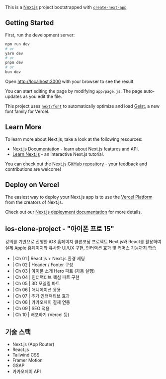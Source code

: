 This is a [Next.js](https://nextjs.org) project bootstrapped with [`create-next-app`](https://github.com/vercel/next.js/tree/canary/packages/create-next-app).

## Getting Started

First, run the development server:

```bash
npm run dev
# or
yarn dev
# or
pnpm dev
# or
bun dev
```

Open [http://localhost:3000](http://localhost:3000) with your browser to see the result.

You can start editing the page by modifying `app/page.js`. The page auto-updates as you edit the file.

This project uses [`next/font`](https://nextjs.org/docs/app/building-your-application/optimizing/fonts) to automatically optimize and load [Geist](https://vercel.com/font), a new font family for Vercel.

## Learn More

To learn more about Next.js, take a look at the following resources:

- [Next.js Documentation](https://nextjs.org/docs) - learn about Next.js features and API.
- [Learn Next.js](https://nextjs.org/learn) - an interactive Next.js tutorial.

You can check out [the Next.js GitHub repository](https://github.com/vercel/next.js) - your feedback and contributions are welcome!

## Deploy on Vercel

The easiest way to deploy your Next.js app is to use the [Vercel Platform](https://vercel.com/new?utm_medium=default-template&filter=next.js&utm_source=create-next-app&utm_campaign=create-next-app-readme) from the creators of Next.js.

Check out our [Next.js deployment documentation](https://nextjs.org/docs/app/building-your-application/deploying) for more details.


## ios-clone-project - "아이폰 프로 15"

강의를 기반으로 진행한 iOS 홈페이지 클론코딩 프로젝트
Next.js와 React를 활용하여 실제 Apple 홈페이지와 유사한 UI/UX 구현, 인터랙션 효과 및 커머스 기능까지 학습

- | Ch 01 | React.js + Next.js 환경 세팅 
- | Ch 02 | Header / Footer 구성 
- | Ch 03 | 아이폰 소개 Hero 파트 (자동 실행)
- | Ch 04 | 인터랙티브 핵심 파트 구현 
- | Ch 05 | 3D 모델링 파트
- | Ch 06 | 애니메이션 응용
- | Ch 07 | 추가 인터랙티브 효과 
- | Ch 08 | 카카오페이 결제 연동 
- | Ch 09 | SEO 적용 
- | Ch 10 | 배포하기 (Vercel 등)

## 기술 스택

- Next.js (App Router)
- React.js
- Tailwind CSS
- Framer Motion
- GSAP
- 카카오페이 API

